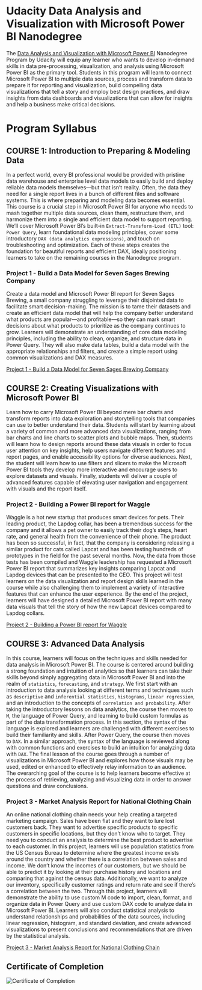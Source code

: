 
# Udacity Data Analysis and Visualization with Microsoft Power BI Nanodegree

The [Data Analysis and Visualization with Microsoft Power BI](https://www.udacity.com/course/data-analysis-and-visualization-with-power-BI-nanodegree--nd331) Nanodegree Program by Udacity will equip any learner who wants to develop in-demand skills in data pre-processing, visualization, and analysis using Microsoft Power BI as the primary tool. Students in this program will learn to connect Microsoft Power BI to multiple data sources, process and transform data to prepare it for reporting and visualization, build compelling data visualizations that tell a story and employ best design practices, and draw insights from data dashboards and visualizations that can allow for insights and help a business make critical decisions.

# Program Syllabus

## COURSE 1: Introduction to Preparing & Modeling Data

In a perfect world, every BI professional would be provided with pristine data warehouse and enterprise level data models to easily build and deploy reliable data models themselves—but that isn’t reality. Often, the data they need for a single report
lives in a bunch of different files and software systems. This is where preparing and modeling data becomes essential. This course is a crucial step in Microsoft Power BI for anyone who needs to mash together multiple data sources, clean them, restructure them, and harmonize them into a single and efficient data model to support reporting. We’ll cover Microsoft Power BI’s built-in `Extract-Transform-Load (ETL)` tool: `Power Query`, learn foundational data modeling principles, cover some introductory `DAX (data analytics expressions)`, and touch on troubleshooting and optimization. Each of these steps creates
the foundation for beautiful reports and efficient DAX, ideally positioning learners to take on the remaining courses in the Nanodegree program.

### Project 1 - Build a Data Model for Seven Sages Brewing Company 
Create a data model and Microsoft Power BI report for Seven Sages Brewing, a small company struggling to leverage their disjointed data to facilitate smart decision-making. The mission is to tame their datasets and create an efficient data model that will help the company better understand what products are popular—and profitable—so they can mark smart decisions about what products to prioritize as the company continues to grow. Learners will demonstrate an understanding of core data modeling principles, including the ability to clean, organize, and structure data in Power Query. They will also make data tables,
build a data model with the appropriate relationships and filters, and create a simple report using common visualizations and DAX measures.

[Project 1 - Build a Data Model for Seven Sages Brewing Company](https://github.com/ziwalon/Udacity-Data-Analysis-Visualization-with-Microsoft-Power-BI/tree/main/Project-1-Data-Model-for-Seven-Sages-Brewing-Company)

## COURSE 2: Creating Visualizations with Microsoft Power BI

Learn how to carry Microsoft Power BI beyond mere bar charts and transform reports into data exploration and storytelling tools that companies can use to better understand their data. Students will start by learning about a variety of common and more advanced data visualizations, ranging from bar charts and line charts to scatter plots and bubble maps. Then, students will learn how to design reports around these data visuals in order to focus user attention on key insights, help users navigate different features and report pages, and enable accessibility options for diverse audiences. Next, the student will learn how to use filters and slicers to make the Microsoft Power BI tools they develop more interactive and encourage users to explore datasets and visuals. Finally, students will deliver a couple of advanced features capable of elevating user navigation and
engagement with visuals and the report itself. 

### Project 2 - Building a Power BI report for Waggle

Waggle is a hot new startup that produces smart devices for pets. Their leading product, the Lapdog collar, has been a tremendous success for the company and it allows a pet owner to easily track their dog’s steps, heart rate, and general health from the convenience of their phone. The product has been so successful, in fact, that the company is considering releasing a similar product for cats called Lapcat and has been testing hundreds of prototypes in the field for the past several months. Now, the data from those tests has been compiled and Waggle leadership has requested a Microsoft Power BI report that summarizes key insights comparing Lapcat and Lapdog devices that can be presented
to the CEO. This project will test learners on the data visualization and report design skills learned in the course while also challenging them to implement a variety of interactive features that can enhance the user experience. By the end of the project, learners will have designed a detailed Microsoft Power BI report with many data visuals that tell the story of how the new Lapcat devices compared to Lapdog collars.

[Project 2 - Building a Power BI report for Waggle](https://github.com/ziwalon/Udacity-Data-Analysis-Visualization-with-Microsoft-Power-BI/tree/main/Project-2-Power-BI-Report-for-Waggle)

## COURSE 3: Advanced Data Analysis

In this course, learners will focus on the techniques and skills needed for data analysis in Microsoft Power BI. The course is centered around building a strong foundation and intuition of analytics so that learners can take their skills beyond simply aggregating data in Microsoft Power BI and into the realm of `statistics`, `forecasting`, and `strategy`. We first start with an introduction to data analysis looking at different terms and techniques such as `descriptive` and `inferential statistics`, `histograms`, `linear regression`, and an introduction to the concepts of `correlation and probability`. After taking the introductory lessons on data analytics, the course then moves to `M`, the language of Power Query, and learning to build custom formulas as part of the data transformation process. In this section, the syntax of the language is explored and learners are challenged with different exercises to build their familiarity and skills. After Power Query, the course then moves to `DAX`. In a similar approach, the syntax of the language is reviewed along with common functions and exercises to build an intuition for analyzing data with `DAX`. The final lesson of the course goes through a number of visualizations in Microsoft Power BI and explores how those visuals may be used, edited or enhanced to effectively relay information to an audience. The overarching goal of the course is to help learners become effective at the process of retrieving, analyzing and visualizing data in order to answer questions and draw conclusions.

### Project 3 - Market Analysis Report for National Clothing Chain

An online national clothing chain needs your help creating a targeted marketing campaign. Sales have been flat and they want to lure lost customers back. They want to advertise specific products to specific customers in specific locations, but they don’t know who to target. They need you to conduct an analysis to determine the best product to advertise to each customer. In this project, learners will use population statistics from the US Census Bureau to determine where the greatest income exists around the country and whether there is a correlation between sales and income. We don’t know the incomes of our customers, but we should be able to predict it by looking at their purchase history and locations and comparing that against the census data. Additionally, we want to analyze our inventory, specifically customer ratings and return rate and see if there’s a correlation between the two. Through this project, learners will demonstrate the ability to use custom M code to import, clean, format, and organize data in Power Query and use custom DAX code to analyze data in Microsoft Power BI. Learners will also conduct statistical analysis to understand relationships and probabilities of the data sources, including linear regression, histogram, and standard deviation, and create advanced visualizations to present conclusions and recommendations that are driven by the statistical analysis.

[Project 3 - Market Analysis Report for National Clothing Chain](https://github.com/ziwalon/Udacity-Data-Analysis-Visualization-with-Microsoft-Power-BI/tree/main/Project-3-Market-Analysis-for-National-Clothing-Company)


## Certificate of Completion

![Certificate of Completion](https://github.com/ziwalon/Udacity-Data-Analysis-Visualization-with-Microsoft-Power-BI/Market-Analysis-for-National-Clothing-Company-Report-Summary.png)